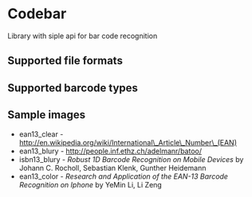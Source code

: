# Codebar

Library with siple api for bar code recognition

## Supported file formats

## Supported barcode types

## Sample images

 * ean13\_clear - http://en.wikipedia.org/wiki/International\_Article\_Number\_(EAN)
 * ean13\_blury - http://people.inf.ethz.ch/adelmanr/batoo/
 * isbn13\_blury - _Robust 1D Barcode Recognition on Mobile Devices_ by Johann C. Rocholl, Sebastian Klenk, Gunther Heidemann
 * ean13\_color - _Research and Application of the EAN-13 Barcode Recognition on Iphone_ by YeMin Li, Li Zeng
